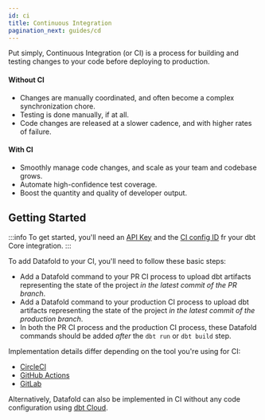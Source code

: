 ```yaml
---
id: ci
title: Continuous Integration
pagination_next: guides/cd
---
```


Put simply, Continuous Integration (or CI) is a process for building and testing changes to your code before deploying to production.

#### Without CI
* Changes are manually coordinated, and often become a complex synchronization chore.
* Testing is done manually, if at all.
* Code changes are released at a slower cadence, and with higher rates of failure.

#### With CI
* Smoothly manage code changes, and scale as your team and codebase grows.
* Automate high-confidence test coverage.
* Boost the quantity and quality of developer output.

## Getting Started
:::info
To get started, you'll need an [API Key](/reference/cloud#create-an-api-key) and the [CI config ID](/deployment_testing/getting_started_for_customers/dbt/dbt_core#next-steps) fr your dbt Core integration.
:::

To add Datafold to your CI, you'll need to follow these basic steps:

* Add a Datafold command to your PR CI process to upload dbt artifacts representing the state of the project _in the latest commit of the PR branch_.
* Add a Datafold command to your production CI process to upload dbt artifacts representing the state of the project _in the latest commit of the production branch_.
* In both the PR CI process and the production CI process, these Datafold commands should be added _after_ the `dbt run` or `dbt build` step.

Implementation details differ depending on the tool you're using for CI:

- [CircleCI](/guides/ci/circleci)
- [GitHub Actions](/guides/ci/github_actions)
- [GitLab](/guides/ci/gitlab_ci)

Alternatively, Datafold can also be implemented in CI without any code configuration using [dbt Cloud](../deployment_testing/getting_started_for_customers/dbt/dbt_cloud.md).

<!-- Interested in setting up CI or optimizing your current setup? Check out our guided walkthroughs.
* [dbt Cloud](ci_guides/dbt_cloud.md)
* [dbt Core](ci_guides/dbt_core.md)
    * [CircleCI](ci_guides/dbt_core/circleci.md)
    * [Github Actions](ci_guides/dbt_core/github_actions.md)
    * [Gitlab CI](ci_guides/dbt_core/gitlab_ci.md)

#### How we use CI at Datafold:
<iframe width="640" height="414" src="https://www.loom.com/embed/37fc5fb4c1e640c09b9b470128c85a7b" frameborder="0" webkitallowfullscreen mozallowfullscreen allowfullscreen></iframe> -->
